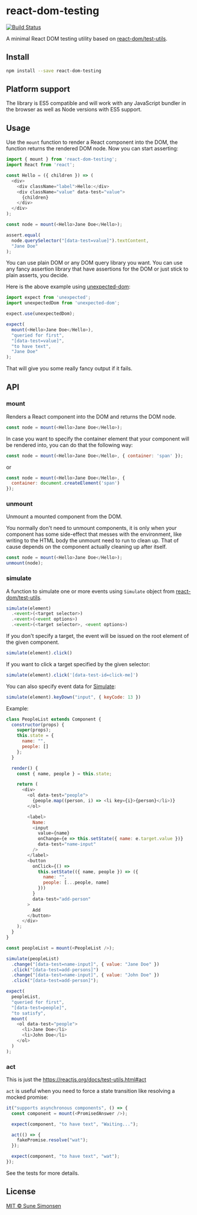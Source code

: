# react-dom-testing

[![Build Status](https://travis-ci.org/sunesimonsen/react-dom-testing.svg?branch=master)](https://travis-ci.org/sunesimonsen/react-dom-testing)

A minimal React DOM testing utility based on [react-dom/test-utils](https://reactjs.org/docs/test-utils.html).

## Install

```sh
npm install --save react-dom-testing
```

## Platform support

The library is ES5 compatible and will work with any JavaScript bundler in the browser as well as Node versions with ES5 support.

## Usage

Use the `mount` function to render a React component into the DOM, the function returns the rendered DOM node. Now you can start asserting:


```js
import { mount } from 'react-dom-testing';
import React from 'react';

const Hello = ({ children }) => (
  <div>
    <div className="label">Hello:</div>
    <div className="value" data-test="value">
      {children}
    </div>
  </div>
);

const node = mount(<Hello>Jane Doe</Hello>);

assert.equal(
  node.querySelector("[data-test=value]").textContent,
  "Jane Doe"
);
```

You can use plain DOM or any DOM query library you want. You can use any fancy assertion library that have assertions for the DOM or just stick to plain asserts, you decide.

Here is the above example using [unexpected-dom](https://github.com/unexpectedjs/unexpected-dom/):

```js
import expect from 'unexpected';
import unexpectedDom from 'unexpected-dom';

expect.use(unexpectedDom);

expect(
  mount(<Hello>Jane Doe</Hello>),
  "queried for first",
  "[data-test=value]",
  "to have text",
  "Jane Doe"
);
```

That will give you some really fancy output if it fails.

## API

### mount

Renders a React component into the DOM and returns the DOM node.

```js
const node = mount(<Hello>Jane Doe</Hello>);
```

In case you want to specify the container element that your component will be
rendered into, you can do that the following way:

``` js
const node = mount(<Hello>Jane Doe</Hello>, { container: 'span' });
```

or

``` js
const node = mount(<Hello>Jane Doe</Hello>, {
  container: document.createElement('span')
});
```

### unmount

Unmount a mounted component from the DOM. 

You normally don't need to unmount components, it is only when your component has some side-effect that messes with the environment, like writing to the HTML body the unmount need to run to clean up. That of cause depends on the component actually cleaning up after itself.

```js
const node = mount(<Hello>Jane Doe</Hello>);
unmount(node);
```

### simulate

A function to simulate one or more events using `Simulate` object from
[react-dom/test-utils](https://reactjs.org/docs/test-utils.html).

```js
simulate(element)
  .<event>(<target selector>)
  .<event>(<event options>)
  .<event>(<target selector>, <event options>)
```

If you don't specify a target, the event will be issued on the root element of
the given component.

```js
simulate(element).click()
```

If you want to click a target specified by the given selector:

``` js
simulate(element).click('[data-test-id=click-me]')
```

You can also specify event data for
[Simulate](https://reactjs.org/docs/test-utils.html#simulate):

```js
simulate(element).keyDown("input", { keyCode: 13 })
```

Example:

```js
class PeopleList extends Component {
  constructor(props) {
    super(props);
    this.state = {
      name: "",
      people: []
    };
  }

  render() {
    const { name, people } = this.state;

    return (
      <div>
        <ol data-test="people">
          {people.map((person, i) => <li key={i}>{person}</li>)}
        </ol>

        <label>
          Name:
          <input
            value={name}
            onChange={e => this.setState({ name: e.target.value })}
            data-test="name-input"
          />
        </label>
        <button
          onClick={() =>
            this.setState(({ name, people }) => ({
              name: "",
              people: [...people, name]
            }))
          }
          data-test="add-person"
        >
          Add
        </button>
      </div>
    );
  }
}

const peopleList = mount(<PeopleList />);

simulate(peopleList)
  .change("[data-test=name-input]", { value: "Jane Doe" })
  .click("[data-test=add-persons]")
  .change("[data-test=name-input]", { value: "John Doe" })
  .click("[data-test=add-person]");

expect(
  peopleList,
  "queried for first",
  "[data-test=people]",
  "to satisfy",
  mount(
    <ol data-test="people">
      <li>Jane Doe</li>
      <li>John Doe</li>
    </ol>
  )
);
```

### act

This is just the https://reactjs.org/docs/test-utils.html#act

`act` is useful when you need to force a state transition like resolving a mocked promise:

```js
it("supports asynchronous components", () => {
  const component = mount(<PromisedAnswer />);

  expect(component, "to have text", "Waiting...");

  act(() => {
    fakePromise.resolve("wat");
  });

  expect(component, "to have text", "wat");
});
```

See the tests for more details.

## License

[MIT © Sune Simonsen](./LICENSE)

